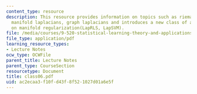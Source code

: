 ```yaml
---
content_type: resource
description: This resource provides information on topics such as riemannian manifolds,
  manifold laplacians, graph laplacians and introduces a new class of algorithms based
  on manifold regularization(LapRLS, LapSVM).
file: /media/courses/9-520-statistical-learning-theory-and-applications-spring-2006/ac2ecaa3f10fd43f8f521027d01a6e5f_class06.pdf
file_type: application/pdf
learning_resource_types:
- Lecture Notes
ocw_type: OCWFile
parent_title: Lecture Notes
parent_type: CourseSection
resourcetype: Document
title: class06.pdf
uid: ac2ecaa3-f10f-d43f-8f52-1027d01a6e5f
---
```

